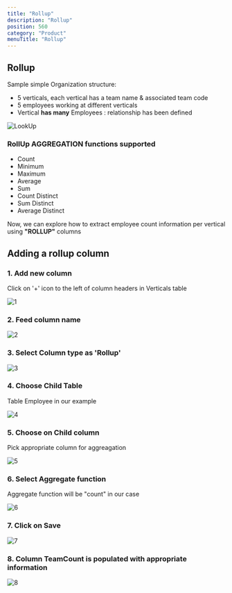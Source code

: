 ```yaml
---
title: "Rollup"
description: "Rollup"
position: 560
category: "Product"
menuTitle: "Rollup"
---
```


## Rollup

Sample simple Organization structure:

- 5 verticals, each vertical has a team name & associated team code
- 5 employees working at different verticals
- Vertical **has many** Employees : relationship has been defined

![LookUp](https://user-images.githubusercontent.com/86527202/144038845-402d5401-a214-4166-bc07-fcf8dcc8a961.png)

### RollUp AGGREGATION functions supported

- Count
- Minimum
- Maximum
- Average
- Sum
- Count Distinct
- Sum Distinct
- Average Distinct

Now, we can explore how to extract employee count information per vertical using **"ROLLUP"** columns

## Adding a rollup column

### 1. Add new column

Click on '+' icon to the left of column headers in Verticals table

![1](https://user-images.githubusercontent.com/86527202/144236273-484edc5b-7f5f-4041-b480-db08d4459d07.png)

### 2. Feed column name

![2](https://user-images.githubusercontent.com/86527202/144236279-41904955-4990-4a23-bec6-b0953002eac6.png)

### 3. Select Column type as 'Rollup'

![3](https://user-images.githubusercontent.com/86527202/144236283-4596e3e1-3bf8-488f-bc9b-8ec1466a35c6.png)

### 4. Choose Child Table

Table Employee in our example

![4](https://user-images.githubusercontent.com/86527202/144236284-301178d8-f452-4d1e-9dff-80dd9570c280.png)

### 5. Choose on ​Child column

Pick appropriate column for aggreagation

![5](https://user-images.githubusercontent.com/86527202/144236286-28547d74-feb8-4ad8-a872-7ba809e5db1e.png)

### 6. Select ​Aggregate function

Aggregate function will be "count" in our case

![6](https://user-images.githubusercontent.com/86527202/144236288-34a567d5-a5e9-4a1e-b074-5ea633e799a3.png)

### 7. Click on Save

![7](https://user-images.githubusercontent.com/86527202/144236289-5872529a-ba47-428d-979e-fdefb92a1039.png)

### 8. Column TeamCount is populated with appropriate information

![8](https://user-images.githubusercontent.com/86527202/144236291-52855f92-ad8b-4be1-aa98-b5cfdb1ee108.png)
